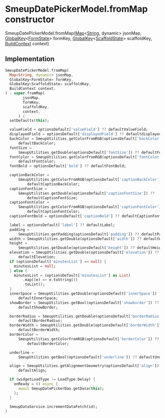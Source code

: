 


# SmeupDatePickerModel.fromMap constructor







SmeupDatePickerModel.fromMap([Map](https://api.flutter.dev/flutter/dart-core/Map-class.html)&lt;[String](https://api.flutter.dev/flutter/dart-core/String-class.html), dynamic> jsonMap, [GlobalKey](https://api.flutter.dev/flutter/widgets/GlobalKey-class.html)&lt;[FormState](https://api.flutter.dev/flutter/widgets/FormState-class.html)> formKey, [GlobalKey](https://api.flutter.dev/flutter/widgets/GlobalKey-class.html)&lt;[ScaffoldState](https://api.flutter.dev/flutter/material/ScaffoldState-class.html)> scaffoldKey, [BuildContext](https://api.flutter.dev/flutter/widgets/BuildContext-class.html) context)





## Implementation

```dart
SmeupDatePickerModel.fromMap(
  Map<String, dynamic> jsonMap,
  GlobalKey<FormState> formKey,
  GlobalKey<ScaffoldState> scaffoldKey,
  BuildContext context,
) : super.fromMap(
        jsonMap,
        formKey,
        scaffoldKey,
        context,
      ) {
  setDefaults(this);

  valueField = optionsDefault['valueField'] ?? defaultValueField;
  displayedField = optionsDefault['displayedField'] ?? defaultdisplayedField;
  backColor = SmeupUtilities.getColorFromRGB(optionsDefault['backColor']) ??
      defaultBackColor;
  fontSize =
      SmeupUtilities.getDouble(optionsDefault['fontSize']) ?? defaultFontSize;
  fontColor = SmeupUtilities.getColorFromRGB(optionsDefault['fontColor']) ??
      defaultFontColor;
  fontBold = optionsDefault['bold'] ?? defaultFontBold;

  captionBackColor =
      SmeupUtilities.getColorFromRGB(optionsDefault['captionBackColor']) ??
          defaultCaptionBackColor;
  captionFontSize =
      SmeupUtilities.getDouble(optionsDefault['captionFontSize']) ??
          defaultCaptionFontSize;
  captionFontColor =
      SmeupUtilities.getColorFromRGB(optionsDefault['captionFontColor']) ??
          defaultCaptionFontColor;
  captionFontBold = optionsDefault['captionBold'] ?? defaultCaptionFontBold;

  label = optionsDefault['label'] ?? defaultLabel;
  padding =
      SmeupUtilities.getPadding(optionsDefault['padding']) ?? defaultPadding;
  width = SmeupUtilities.getDouble(optionsDefault['width']) ?? defaultWidth;
  height =
      SmeupUtilities.getDouble(optionsDefault['height']) ?? defaultHeight;
  elevation = SmeupUtilities.getDouble(optionsDefault['elevation']) ??
      defaultElevation;
  if (optionsDefault['minutesList'] == null) {
    minutesList = null;
  } else {
    minutesList = (optionsDefault['minutesList'] as List)
        .map((e) => e.toString())
        .toList();
  }
  innerSpace = SmeupUtilities.getDouble(optionsDefault['innerSpace']) ??
      defaultInnerSpace;
  showBorder = SmeupUtilities.getBool(optionsDefault['showborder']) ??
      defaultShowBorder;

  borderRadius = SmeupUtilities.getDouble(optionsDefault['borderRadius']) ??
      defaultBorderRadius;
  borderWidth = SmeupUtilities.getDouble(optionsDefault['borderWidth']) ??
      defaultBorderWidth;
  borderColor =
      SmeupUtilities.getColorFromRGB(optionsDefault['borderColor']) ??
          defaultBorderColor;

  underline =
      SmeupUtilities.getBool(optionsDefault['underline']) ?? defaultUnderline;

  align = SmeupUtilities.getAlignmentGeometry(optionsDefault['align']) ??
      defaultAlign;

  if (widgetLoadType != LoadType.Delay) {
    onReady = () async {
      await SmeupDatePickerDao.getData(this);
    };
  }

  SmeupDataService.incrementDataFetch(id);
}
```







